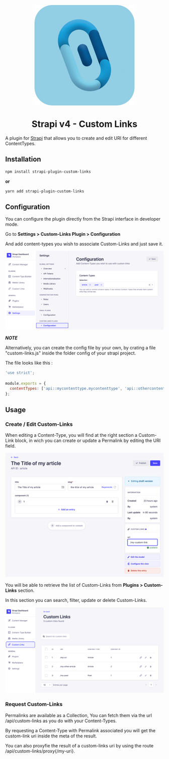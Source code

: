<p align="center">
  <img src="../../assets/custom-links.png" width="318px" alt="Strapi logo" />
</p>

<div align="center">
  <h1>Strapi v4 - Custom Links</h1>
</div>

A plugin for [Strapi](https://github.com/strapi/strapi) that allows you to create and edit URI for different ContentTypes.

## Installation

```sh
npm install strapi-plugin-custom-links
```

**or**

```sh
yarn add strapi-plugin-custom-links
```

## Configuration

You can configure the plugin directly from the Strapi interface in developer mode.

Go to **Settings > Custom-Links Plugin > Configuration**

And add content-types you wish to associate Custom-Links and just save it.

![plugin settings](../../assets/admin-settings.png)

**_NOTE_**

Alternatively, you can create the config file by your own, by crating a file "custom-links.js" inside the folder config of your strapi project.

The file looks like this :

```javascript
'use strict';

module.exports = {
  contentTypes: ['api::mycontenttype.mycontenttype', 'api::othercontentype.othercontentype'],
};
```

## Usage

### Create / Edit Custom-Links

When editing a Content-Type, you will find at the right section a Custom-Link block, in wich you can create or update a Permalink by editing the URI field.

![plugin editing](../../assets/admin-edit.png)

You will be able to retrieve the list of Custom-Links from **Plugins > Custom-Links** section.

In this section you can search, filter, update or delete Custom-Links.

![plugin listing](../../assets/admin-custom-links.png)

### Request Custom-Links

Permalinks are available as a Collection, You can fetch them via the url /api/custom-links as you do with your Content-Types.

By requesting a Content-Type with Permalink associated you will get the custom-link uri inside the meta of the result.

You can also proxyfie the result of a custom-links uri by using the route /api/custom-links/proxy{/my-uri}.
